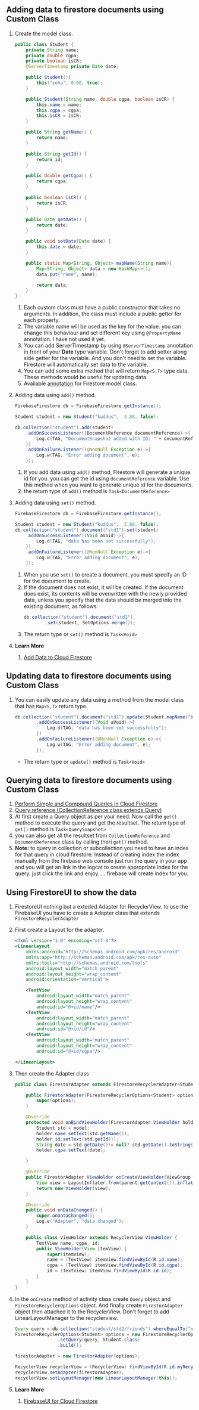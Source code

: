 ## Adding data to firestore documents using Custom Class

1. Create the model class.
    ```java
    public class Student {
        private String name;
        private double cgpa;
        private boolean isCR;
        @ServerTimestamp private Date date;

        public Student(){
            this("zoha", 0.00, true);
        }

        public Student(String name, double cgpa, boolean isCR) {
            this.name = name;
            this.cgpa = cgpa;
            this.isCR = isCR;
        }

        public String getName() {
            return name;
        }

        public String getId() {
            return id;
        }

        public double getCgpa() {
            return cgpa;
        }

        public boolean isCR() {
            return isCR;
        }

        public Date getDate() {
            return date;
        }

        public void setDate(Date date) {
            this.date = date;
        }

        public static Map<String, Object> mapName(String name){
            Map<String, Object> data = new HashMap<>();
            data.put("name", name);

            return data;
        }
    }
    ```
    1.  Each custom class must have a public constructor that takes no arguments. In addition, the class must include a public getter for each property.
    1. The variable name will be used as the key for the value. you can change this behaviour and set different key using ```@PropertyName``` annotation. I have not used it yet.
    1. You can add ServerTimestamp by using ```@ServerTimestamp``` annotation in front of your __Date__ type variable. Don't forget to add setter along side getter for the variable. And you don't need to set the variable. Firestore will automatically set data to the variable.
    1. You can add some extra method that will return ```Map<S,T>``` type data. These methods would be useful for updating data.
    1. Available [annotation](http://googlecloudplatform.github.io/google-cloud-java/0.26.0/apidocs/com/google/cloud/firestore/annotation/package-summary.html) for Firestore model class.

1. Adding data using ```add()``` method.
    ```java
    FirebaseFirestore db = FirebaseFirestore.getInstance();

    Student student = new Student("kuddus",  3.88, false);

    db.collection("student").add(student)
        .addOnSuccessListener((DocumentReference documentReference)->{
            Log.d(TAG, "DocumentSnapshot added with ID: " + documentReference.getId());
        })
        .addOnFailureListener((@NonNull Exception e)->{
            Log.w(TAG, "Error adding document", e);
        });
    ```
    1. If you add data using ```add()``` method, Firestore will generate a unique id for you. you can get the id using ```documentReference``` variable. Use this method when you want to generate unique id for the documents.
    1. the return type of ```add()``` method is ```Task<DocumentReference>```

1. Adding data using ```set()``` method.
    ```java
    FirebaseFirestore db = FirebaseFirestore.getInstance();

    Student student = new Student("kuddus",  3.88, false);
    db.collection("student").document("std1").set(student)
        .addOnSuccessListener((Void aVoid)->{
            Log.d(TAG, "data has been set successfully");
        })
        .addOnFailureListener((@NonNull Exception e)->{
            Log.w(TAG, "Error adding document", e);
        });
    ```
    1. When you use ```set()``` to create a document, you must specify an ID for the document to create.
    1. If the document does not exist, it will be created. If the document does exist, its contents will be overwritten with the newly provided data, unless you specify that the data should be merged into the existing document, as follows:
        ```java
        db.collection("student").document("std1")
                .set(student, SetOptions.merge());
        ```
    1. The return type or ```set()``` method is ```Task<Void>```

1. __Learn More__
    1. [Add Data to Cloud Firestore](https://firebase.google.com/docs/firestore/manage-data/add-data)

## Updating data to firestore documents using Custom Class

1. You can easily update any data using a method from the model class that has ```Map<S,T>``` return type.
    ```java
    db.collection("student").document("std1").update(Student.mapName("boyati"))
            .addOnSuccessListener((Void aVoid)->{
                Log.d(TAG, "data has been set successfully");
            })
            .addOnFailureListener((@NonNull Exception e)->{
                Log.w(TAG, "Error adding document", e);
            });
    ```

    * The return type or ```update()``` method is ```Task<Void>```

## Querying data to firestore documents using Custom Class

1. [Perform Simple and Compound Queries in Cloud Firestore](https://firebase.google.com/docs/firestore/query-data/queries)
1. [Query reference (CollectionReference class extends Query)](https://firebase.google.com/docs/reference/android/com/google/firebase/firestore/Query)
1. At first create a Query object as per your need. Now call the ```get()``` method to execute the query and get the resultset. The return type of ```get()``` method is ```Task<QuerySnapshot>```
1. you can also get all the resultset from ```CollectionReference``` and  ```DocumentReference``` class by calling theri ```get()``` method.
1. __Note:__ to query in collection or subcollection you need to have an index for that query in cloud firestore. Instead of creating index the index manually from the firebase web console just run the query in your app and you will get an link in the logcat to create appropriate index for the query. just click the link and enjoy..... firebase will create index for you.


## Using FirestoreUI to show the data

1. FirestoreUI nothing but a exteded Adapter for RecyclerView. to use the FirebaseUI you have to create a Adapter class that extends ```FirestoreRecyclerAdapter```
1. First create a Layout for the adapter.
    ```xml
    <?xml version="1.0" encoding="utf-8"?>
    <LinearLayout
        xmlns:android="http://schemas.android.com/apk/res/android"
        xmlns:app="http://schemas.android.com/apk/res-auto"
        xmlns:tools="http://schemas.android.com/tools"
        android:layout_width="match_parent"
        android:layout_height="wrap_content"
        android:orientation="vertical">

        <TextView
            android:layout_width="match_parent"
            android:layout_height="wrap_content"
            android:id="@+id/name"/>
        <TextView
            android:layout_width="match_parent"
            android:layout_height="wrap_content"
            android:id="@+id/id"/>
        <TextView
            android:layout_width="match_parent"
            android:layout_height="wrap_content"
            android:id="@+id/cgpa"/>

    </LinearLayout>
    ```
1. Then create the Adapter class
    ```java
    public class FirestorAdapter extends FirestoreRecyclerAdapter<Student, FirestorAdapter.ViewHolder > {

        public FirestorAdapter(FirestoreRecyclerOptions<Student> options) {
            super(options);
        }

        @Override
        protected void onBindViewHolder(FirestorAdapter.ViewHolder holder, int position, Student model) {
            Student std = model;
            holder.name.setText(std.getName());
            holder.id.setText(std.getId());
            String date = std.getDate()!= null? std.getDate().toString(): "date";
            holder.cgpa.setText(date);

        }

        @Override
        public FirestorAdapter.ViewHolder onCreateViewHolder(ViewGroup parent, int viewType) {
            View view = LayoutInflater.from(parent.getContext()).inflate(R.layout.stdholder, parent, false);
            return new ViewHolder(view);
        }

        @Override
        public void onDataChanged() {
            super.onDataChanged();
            Log.e("Adapter", "data changed");
        }

        public class ViewHolder extends RecyclerView.ViewHolder {
            TextView name, cgpa, id;
            public ViewHolder(View itemView) {
                super(itemView);
                name = (TextView) itemView.findViewById(R.id.name);
                cgpa = (TextView) itemView.findViewById(R.id.cgpa);
                id = (TextView) itemView.findViewById(R.id.id);
            }
        }
    }
    ```
1. In the ```onCreate``` method of activity class create ```Query``` object and ```FirestoreRecyclerOptions``` object. And finally create ```FirestorAdapter``` object then attached it to the RecyclerView. Don't forget to add LinearLayoutManager to the recyclerview.

    ```java
    Query query = db.collection("student/std2/friends").whereEqualTo("name", "moyna").orderBy("date");
    FirestoreRecyclerOptions<Student> options = new FirestoreRecyclerOptions.Builder<Student>()
                    .setQuery(query, Student.class)
                    .build();

    firestorAdapter = new FirestorAdapter(options);

    RecyclerView recyclerView = (RecyclerView) findViewById(R.id.myRecycler);
    recyclerView.setAdapter(firestorAdapter);
    recyclerView.setLayoutManager(new LinearLayoutManager(this));
    ```
1. __Learn More__
    1. [FirebaseUI for Cloud Firestore](https://github.com/firebase/FirebaseUI-Android/blob/master/firestore/README.md)
